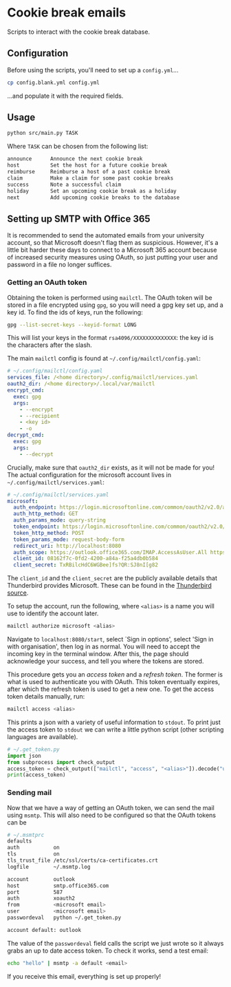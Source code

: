 # Cookie break emails

Scripts to interact with the cookie break database.

## Configuration

Before using the scripts, you'll need to set up a `config.yml`...

```sh
cp config.blank.yml config.yml
```

...and populate it with the required fields.

## Usage

```bash
python src/main.py TASK
```

Where `TASK` can be chosen from the following list:

```txt
announce      Announce the next cookie break
host          Set the host for a future cookie break
reimburse     Reimburse a host of a past cookie break
claim         Make a claim for some past cookie breaks
success       Note a successful claim
holiday       Set an upcoming cookie break as a holiday
next          Add upcoming cookie breaks to the database
```

## Setting up SMTP with Office 365

It is recommended to send the automated emails from your university account, so
that Microsoft doesn't flag them as suspicious.
However, it's a little bit harder these days to connect to a Microsoft 365
account because of increased security measures using OAuth, so just putting your
user and password in a file no longer suffices.

### Getting an OAuth token

Obtaining the token is performed using `mailctl`.
The OAuth token will be stored in a file encrypted using `gpg`, so you will
need a gpg key set up, and a key id.
To find the ids of keys, run the following:

```bash
gpg --list-secret-keys --keyid-format LONG
```

This will list your keys in the format `rsa4096/XXXXXXXXXXXXXX`: the key id is
the characters after the slash.

The main `mailctl` config is found at `~/.config/mailctl/config.yaml`:

```yaml
# ~/.config/mailctl/config.yaml
services_file: /<home directory>/.config/mailctl/services.yaml
oauth2_dir: /<home directory>/.local/var/mailctl
encrypt_cmd:
  exec: gpg
  args:
    - --encrypt
    - --recipient
    - <key id>
    - -o
decrypt_cmd:
  exec: gpg
  args:
    - --decrypt
```

Crucially, make sure that `oauth2_dir` exists, as it will not be made for you!
The actual configuration for the microsoft account lives in
`~/.config/mailctl/services.yaml`:

```yaml
# ~/.config/mailctl/services.yaml
microsoft:
  auth_endpoint: https://login.microsoftonline.com/common/oauth2/v2.0/authorize
  auth_http_method: GET
  auth_params_mode: query-string
  token_endpoint: https://login.microsoftonline.com/common/oauth2/v2.0/token
  token_http_method: POST
  token_params_mode: request-body-form
  redirect_uri: http://localhost:8080
  auth_scope: https://outlook.office365.com/IMAP.AccessAsUser.All https://outlook.office365.com/SMTP.Send offline_access
  client_id: 08162f7c-0fd2-4200-a84a-f25a4db0b584
  client_secret: TxRBilcHdC6WGBee]fs?QR:SJ8nI[g82
```

The `client_id` and the `client_secret` are the publicly available details
that Thunderbird provides Microsoft.
These can be found in the [Thunderbird source](https://hg.mozilla.org/comm-central/file/tip/mailnews/base/src/OAuth2Providers.jsm).

To setup the account, run the following, where `<alias>` is a name you
will use to identify the account later.

```bash
mailctl authorize microsoft <alias>
```

Navigate to `localhost:8080/start`, select `Sign in options', select 'Sign in
with organisation', then log in as normal.
You will need to accept the incoming key in the terminal window.
After this, the page should acknowledge your success, and tell you where the
tokens are stored.

This procedure gets you an *access token* and a *refresh token*.
The former is what is used to authenticate you with OAuth.
This token eventually expires, after which the refresh token is used to get a
new one.
To get the access token details manually, run:

```bash
mailctl access <alias>
```

This prints a json with a variety of useful information to `stdout`.
To print just the access token to `stdout` we can write a little python script
(other scripting languages are available).

```py
# ~/.get_token.py
import json
from subprocess import check_output
access_token = check_output(["mailctl", "access", "<alias>"]).decode("utf-8")[:-1]
print(access_token)
```

### Sending mail

Now that we have a way of getting an OAuth token, we can send the mail using
`msmtp`.
This will also need to be configured so that the OAuth tokens can be

```bash
# ~/.msmtprc
defaults
auth           on
tls            on
tls_trust_file /etc/ssl/certs/ca-certificates.crt
logfile        ~/.msmtp.log

account        outlook
host           smtp.office365.com
port           587
auth           xoauth2
from           <microsoft email>
user           <microsoft email>
passwordeval   python ~/.get_token.py

account default: outlook
```

The value of the `passwordeval` field calls the script we just wrote so it
always grabs an up to date access token.
To check it works, send a test email:

```bash
echo "hello" | msmtp -a default <email>
```

If you receive this email, everything is set up properly!

